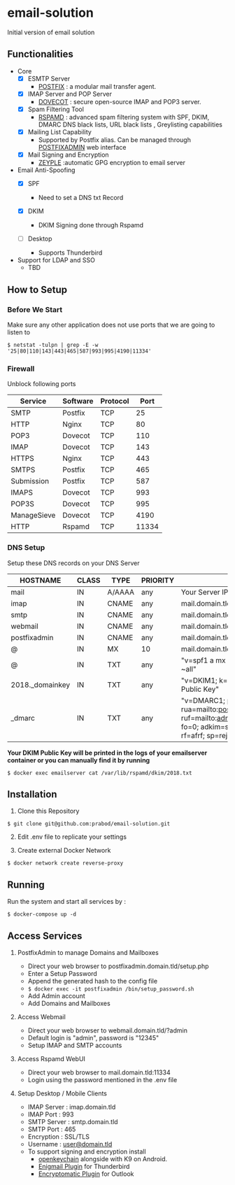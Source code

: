 # email-solution

Initial version of email solution

## Functionalities
- Core
  - [x] ESMTP Server 
    - [POSTFIX](http://www.postfix.org/) : a modular mail transfer agent.
  - [x] IMAP Server and POP Server
    - [DOVECOT](https://www.dovecot.org/) : secure open-source IMAP and POP3 server.
  - [x] Spam Filtering Tool
    - [RSPAMD](https://rspamd.com/) : advanced spam filtering system with SPF, DKIM, DMARC DNS black lists, URL black lists , Greylisting capabilities
  - [x] Mailing List Capability
    - Supported by Postfix alias. Can be managed through [POSTFIXADMIN](http://postfixadmin.sourceforge.net/) web interface
  - [x] Mail Signing and Encryption
    - [ZEYPLE](https://infertux.com/labs/zeyple/) :automatic GPG encryption to email server    
- Email Anti-Spoofing
  - [x] SPF
    - Need to set a DNS txt Record
  - [x] DKIM
    - DKIM Signing done through Rspamd
 
  - [ ] Desktop
    - Supports Thunderbird
- Support for LDAP and SSO
  - TBD


## How to Setup

### Before We Start

Make sure any other application does not use ports that we are going to listen to

```
$ netstat -tulpn | grep -E -w '25|80|110|143|443|465|587|993|995|4190|11334'
```

### Firewall

Unblock following ports

| Service | Software | Protocol | Port |
| ------- | -------- | -------- | ---- |
| SMTP | Postfix | TCP | 25 |
| HTTP | Nginx | TCP | 80 |
| POP3 | Dovecot | TCP | 110 |
| IMAP | Dovecot | TCP | 143 |
| HTTPS | Nginx | TCP | 443 |
| SMTPS | Postfix | TCP | 465 |
| Submission | Postfix | TCP | 587 |
| IMAPS | Dovecot | TCP | 993 |
| POP3S | Dovecot | TCP | 995 |
| ManageSieve | Dovecot | TCP | 4190 |
| HTTP | Rspamd | TCP | 11334 |


### DNS Setup

Setup these DNS records on your DNS Server

| HOSTNAME | CLASS | TYPE | PRIORITY | VALUE |
| -------- | ----- | ---- | -------- | ----- |
| mail | IN | A/AAAA | any | Your Server IP ex:(1.1.1.1) |
| imap | IN | CNAME | any | mail.domain.tld. |
| smtp | IN | CNAME | any | mail.domain.tld. |
| webmail | IN | CNAME | any | mail.domain.tld. |
| postfixadmin | IN | CNAME | any | mail.domain.tld. |
| @ | IN | MX | 10 | mail.domain.tld. |
| @ | IN | TXT | any | "v=spf1 a mx ip4:SERVER_IPV4 ~all" |
| 2018._domainkey | IN | TXT | any | "v=DKIM1; k=rsa; p=Your DKIM Public Key" |
| _dmarc | IN | TXT | any | "v=DMARC1; p=reject; rua=mailto:postmaster@domain.tld; ruf=mailto:admin@domain.tld; fo=0; adkim=s; aspf=s; pct=100; rf=afrf; sp=reject" |

**Your DKIM Public Key will be printed in the logs of your emailserver container 
  or you can manually find it by running**
```
$ docker exec emailserver cat /var/lib/rspamd/dkim/2018.txt
```

## Installation

1. Clone this Repository

```
$ git clone git@github.com:prabod/email-solution.git
```

2. Edit .env file to replicate your settings

3. Create external Docker Network

```
$ docker network create reverse-proxy
```
## Running

Run the system and start all services by :

```
$ docker-compose up -d 
```

## Access Services

1. PostfixAdmin to manage Domains and Mailboxes

    - Direct your web browser to postfixadmin.domain.tld/setup.php
    - Enter a Setup Password
    - Append the generated hash to the config file
    - ```$ docker exec -it postfixadmin /bin/setup_password.sh```
    - Add Admin account
    - Add Domains and Mailboxes
  
2. Access Webmail

    - Direct your web browser to webmail.domain.tld/?admin 
    - Default login is "admin", password is "12345"
    - Setup IMAP and SMTP accounts
  
3. Access Rspamd WebUI

    - Direct your web browser to mail.domain.tld:11334
    - Login using the password mentioned in the .env file
  
4. Setup Desktop / Mobile Clients
    - IMAP Server : imap.domain.tld
    - IMAP Port : 993
    - SMTP Server : smtp.domain.tld
    - SMTP Port : 465
    - Encryption : SSL/TLS
    - Username : user@domain.tld
    - To support signing and encryption install 
      - [openkeychain](https://play.google.com/store/apps/details?id=org.sufficientlysecure.keychain&hl=en) alongside with K9 on Android. 
      - [Enigmail Plugin](https://addons.mozilla.org/en-US/thunderbird/addon/enigmail/) for Thunderbird
      - [Encryptomatic Plugin](https://www.encryptomatic.com/openpgp/) for Outlook
